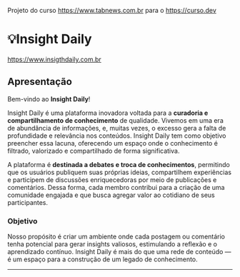 Projeto do curso https://www.tabnews.com.br para o https://curso.dev

# 💡Insight Daily

https://www.insigthdaily.com.br

## Apresentação

Bem-vindo ao **Insight Daily**!

Insight Daily é uma plataforma inovadora voltada para a **curadoria e compartilhamento de conhecimento** de qualidade.
Vivemos em uma era de abundância de informações, e, muitas vezes, o excesso gera a falta de profundidade e relevância nos conteúdos.
Insight Daily tem como objetivo preencher essa lacuna, oferecendo um espaço onde o conhecimento é filtrado, valorizado e compartilhado de forma significativa.

A plataforma é **destinada a debates e troca de conhecimentos**, permitindo que os usuários publiquem suas próprias ideias, compartilhem experiências e participem de discussões enriquecedoras por meio de publicações e comentários. Dessa forma, cada membro contribui para a criação de uma comunidade engajada e que busca agregar valor ao cotidiano de seus participantes.

### Objetivo

Nosso propósito é criar um ambiente onde cada postagem ou comentário tenha potencial para gerar insights valiosos, estimulando a reflexão e o aprendizado contínuo. Insight Daily é mais do que uma rede de conteúdo — é um espaço para a construção de um legado de conhecimento.

---

<!-- Explore o repositório, veja as tecnologias que sustentam a plataforma e junte-se a nós para fazer parte dessa jornada de aprendizado e troca de ideias!

## Instrução de Instalação

### Pre requisitos

## Node 16

## Git version

### Etapas

```bash
npm install
```

## Intruções de uso

Monte um passo a passo ou comandos

```bash
npm install
``` -->
